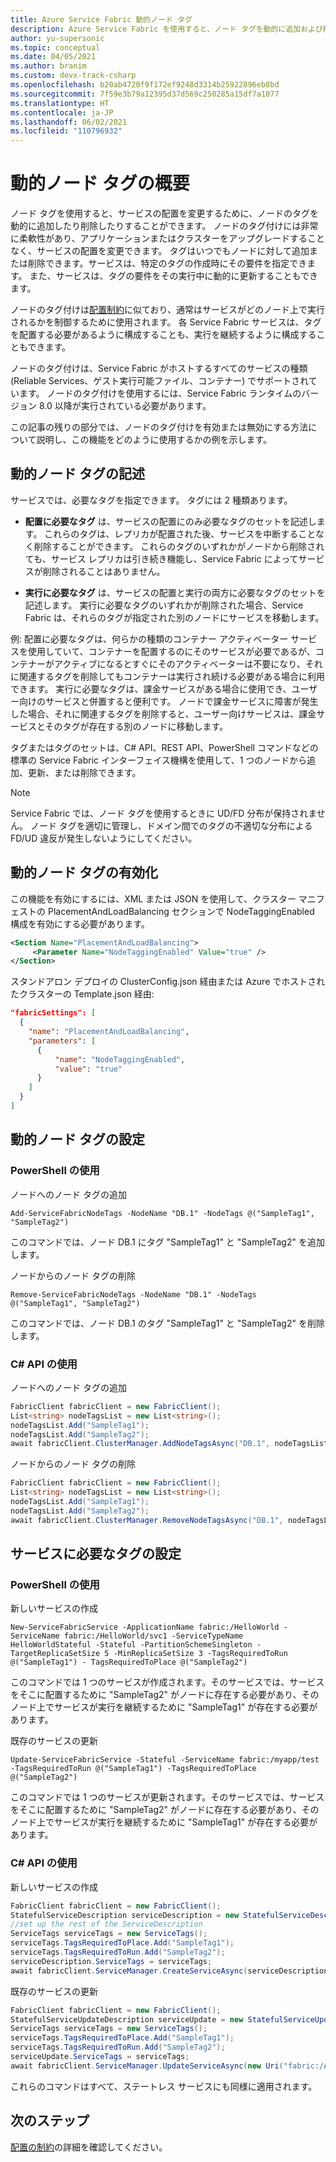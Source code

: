 ```yaml
---
title: Azure Service Fabric 動的ノード タグ
description: Azure Service Fabric を使用すると、ノード タグを動的に追加および削除できます。
author: yu-supersonic
ms.topic: conceptual
ms.date: 04/05/2021
ms.author: branim
ms.custom: devx-track-csharp
ms.openlocfilehash: b20ab4720f9f172ef9248d3314b25922896eb8bd
ms.sourcegitcommit: 7f59e3b79a12395d37d569c250285a15df7a1077
ms.translationtype: HT
ms.contentlocale: ja-JP
ms.lasthandoff: 06/02/2021
ms.locfileid: "110796932"
---
```

# <a name="introduction-to-dynamic-node-tags"></a>動的ノード タグの概要
ノード タグを使用すると、サービスの配置を変更するために、ノードのタグを動的に追加したり削除したりすることができます。 ノードのタグ付けには非常に柔軟性があり、アプリケーションまたはクラスターをアップグレードすることなく、サービスの配置を変更できます。 タグはいつでもノードに対して追加または削除できます。サービスは、特定のタグの作成時にその要件を指定できます。 また、サービスは、タグの要件をその実行中に動的に更新することもできます。

ノードのタグ付けは[配置制約](service-fabric-cluster-resource-manager-configure-services.md)に似ており、通常はサービスがどのノード上で実行されるかを制御するために使用されます。 各 Service Fabric サービスは、タグを配置する必要があるように構成することも、実行を継続するように構成することもできます。

ノードのタグ付けは、Service Fabric がホストするすべてのサービスの種類 (Reliable Services、ゲスト実行可能ファイル、コンテナー) でサポートされています。 ノードのタグ付けを使用するには、Service Fabric ランタイムのバージョン 8.0 以降が実行されている必要があります。

この記事の残りの部分では、ノードのタグ付けを有効または無効にする方法について説明し、この機能をどのように使用するかの例を示します。


## <a name="describing-dynamic-node-tags"></a>動的ノード タグの記述
サービスでは、必要なタグを指定できます。 タグには 2 種類あります。
* **配置に必要なタグ** は、サービスの配置にのみ必要なタグのセットを記述します。 これらのタグは、レプリカが配置された後、サービスを中断することなく削除することができます。 これらのタグのいずれかがノードから削除されても、サービス レプリカは引き続き機能し、Service Fabric によってサービスが削除されることはありません。

* **実行に必要なタグ** は、サービスの配置と実行の両方に必要なタグのセットを記述します。 実行に必要なタグのいずれかが削除された場合、Service Fabric は、それらのタグが指定された別のノードにサービスを移動します。

例: 配置に必要なタグは、何らかの種類のコンテナー アクティベーター サービスを使用していて、コンテナーを配置するのにそのサービスが必要であるが、コンテナーがアクティブになるとすぐにそのアクティベーターは不要になり、それに関連するタグを削除してもコンテナーは実行され続ける必要がある場合に利用できます。
実行に必要なタグは、課金サービスがある場合に使用でき、ユーザー向けのサービスと併置すると便利です。 ノードで課金サービスに障害が発生した場合、それに関連するタグを削除すると、ユーザー向けサービスは、課金サービスとそのタグが存在する別のノードに移動します。

タグまたはタグのセットは、C# API、REST API、PowerShell コマンドなどの標準の Service Fabric インターフェイス機構を使用して、1 つのノードから追加、更新、または削除できます。

> [!NOTE]
> Service Fabric では、ノード タグを使用するときに UD/FD 分布が保持されません。 ノード タグを適切に管理し、ドメイン間でのタグの不適切な分布による FD/UD 違反が発生しないようにしてください。

## <a name="enabling-dynamic-node-tags"></a>動的ノード タグの有効化
この機能を有効にするには、XML または JSON を使用して、クラスター マニフェストの PlacementAndLoadBalancing セクションで NodeTaggingEnabled 構成を有効にする必要があります。

``` xml
<Section Name="PlacementAndLoadBalancing">
     <Parameter Name="NodeTaggingEnabled" Value="true" />
</Section>
```

スタンドアロン デプロイの ClusterConfig.json 経由または Azure でホストされたクラスターの Template.json 経由:

```json
"fabricSettings": [
  {
    "name": "PlacementAndLoadBalancing",
    "parameters": [
      {
          "name": "NodeTaggingEnabled",
          "value": "true"
      }
    ]
  }
]
```

## <a name="setting-dynamic-node-tags"></a>動的ノード タグの設定

### <a name="using-powershell"></a>PowerShell の使用

ノードへのノード タグの追加

```posh
Add-ServiceFabricNodeTags -NodeName "DB.1" -NodeTags @("SampleTag1", "SampleTag2")
```
このコマンドでは、ノード DB.1 にタグ "SampleTag1" と "SampleTag2" を追加します。

ノードからのノード タグの削除

```posh
Remove-ServiceFabricNodeTags -NodeName "DB.1" -NodeTags @("SampleTag1", "SampleTag2")
```
このコマンドでは、ノード DB.1 のタグ "SampleTag1" と "SampleTag2" を削除します。

### <a name="using-c-apis"></a>C# API の使用

ノードへのノード タグの追加

```csharp
FabricClient fabricClient = new FabricClient();
List<string> nodeTagsList = new List<string>();
nodeTagsList.Add("SampleTag1");
nodeTagsList.Add("SampleTag2");
await fabricClient.ClusterManager.AddNodeTagsAsync("DB.1", nodeTagsList);
```

ノードからのノード タグの削除

```csharp
FabricClient fabricClient = new FabricClient();
List<string> nodeTagsList = new List<string>();
nodeTagsList.Add("SampleTag1");
nodeTagsList.Add("SampleTag2");
await fabricClient.ClusterManager.RemoveNodeTagsAsync("DB.1", nodeTagsList);
```

## <a name="setting-required-tags-for-services"></a>サービスに必要なタグの設定

### <a name="using-powershell"></a>PowerShell の使用

新しいサービスの作成

```posh
New-ServiceFabricService -ApplicationName fabric:/HelloWorld -ServiceName fabric:/HelloWorld/svc1 -ServiceTypeName HelloWorldStateful -Stateful -PartitionSchemeSingleton -TargetReplicaSetSize 5 -MinReplicaSetSize 3 -TagsRequiredToRun @("SampleTag1") - TagsRequiredToPlace @("SampleTag2")
```
このコマンドでは 1 つのサービスが作成されます。そのサービスでは、サービスをそこに配置するために "SampleTag2" がノードに存在する必要があり、そのノード上でサービスが実行を継続するために "SampleTag1" が存在する必要があります。

既存のサービスの更新

```posh
Update-ServiceFabricService -Stateful -ServiceName fabric:/myapp/test -TagsRequiredToRun @("SampleTag1") -TagsRequiredToPlace @("SampleTag2")
```
このコマンドでは 1 つのサービスが更新されます。そのサービスでは、サービスをそこに配置するために "SampleTag2" がノードに存在する必要があり、そのノード上でサービスが実行を継続するために "SampleTag1" が存在する必要があります。

### <a name="using-c-apis"></a>C# API の使用

新しいサービスの作成

```csharp
FabricClient fabricClient = new FabricClient();
StatefulServiceDescription serviceDescription = new StatefulServiceDescription();
//set up the rest of the ServiceDescription
ServiceTags serviceTags = new ServiceTags();
serviceTags.TagsRequiredToPlace.Add("SampleTag1");
serviceTags.TagsRequiredToRun.Add("SampleTag2");
serviceDescription.ServiceTags = serviceTags;
await fabricClient.ServiceManager.CreateServiceAsync(serviceDescription);
```

既存のサービスの更新

```csharp
FabricClient fabricClient = new FabricClient();
StatefulServiceUpdateDescription serviceUpdate = new StatefulServiceUpdateDescription();
ServiceTags serviceTags = new ServiceTags();
serviceTags.TagsRequiredToPlace.Add("SampleTag1");
serviceTags.TagsRequiredToRun.Add("SampleTag2");
serviceUpdate.ServiceTags = serviceTags;
await fabricClient.ServiceManager.UpdateServiceAsync(new Uri("fabric:/AppName/ServiceName"), serviceUpdate);
```

これらのコマンドはすべて、ステートレス サービスにも同様に適用されます。

## <a name="next-steps"></a>次のステップ
[配置の制約](service-fabric-cluster-resource-manager-configure-services.md)の詳細を確認してください。
